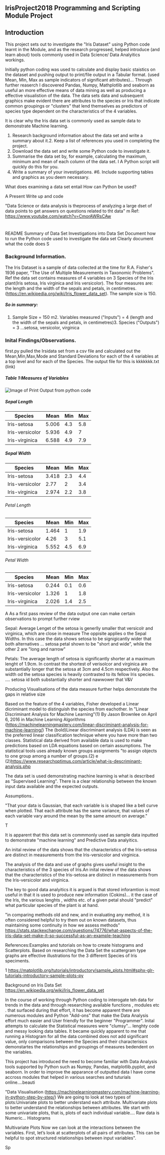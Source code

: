 ## IrisProject2018 Programming and Scripting Module Project

## Introduction
This project sets out to investigate the "Iris Dataset" using Python code learnt in the Module, and as the research progressed, helped introduce (and learn about) tools commonly used in Data Science/ Data Analyitics workings.

Initially python coding was used to calculate and display basic staistics on the dataset and pushing output to print/file output in a Tabular format. (used Mean, Min, Max as sample indicators of significant attributes)...
Through further reaserch I discovered Pandas, Numpy, Mathplotlib and seaborn as useful an more effective means of data mining as well as producing a effective visualistion of the data.
The data sets data and subsequent graphics make evident there are attributes to the species or Iris that indicate common groupings or "clusters" that lend themselves as predictors of species type dependent on the characteristics of the 4 variables.

It is clear why the Iris data set is commonly used as sample data to demonstrate Machine learning.

1. Research background information about the data set and write a summary about it.2. Keep a list of references you used in completing the project.
3. Download the data set and write some Python code to investigate it.
4. Summarise the data set by, for example, calculating the maximum, minimum and mean of each column of the data set.
l  A Python script will quickly do this for you.
5. Write a summary of your investigations. 
#6. Include supporting tables and graphics as you deem necessary.

What does examining a data set entail
How can Python be used?

A Present Write up and code

"Data Science or data analysis is theprocess of analyzing a large dset of data points to get answers on questions related to tht data"
m
Ref: https://www.youtube.com/watch?v=CmorAWRsCAw
#
README
Summary of Data Set
Investigations into Data Set
Document how to run the Python code used to investigate the data set
Clearly document what the code does
S


 ### Background Information.
The Iris Dataset is a sample of data collected at the time for  R.A. Fisher's 1936 paper, "The Use of Multiple Measurements in Taxonomic Problems". Ref the data set contains measures of 4 variables on 3 Species of the Iris plant(Iris setosa, Iris virginica and Iris versicolor). The four measures are: the length and the width of the sepals and petals, in centimetres. (https://en.wikipedia.org/wiki/Iris_flower_data_set). The sample size is 150.

##### So in summary:
1. Sample Size = 150
m2. Variables measured ("Inputs") = 4 (length and the width of the sepals and petals, in centimetres)3. Species ("Outputs") = 3 ...setosa, versicolor, virginica

### Inital Findings/Observations.
first.py  pulled the Irsidata set from a csv file and calculated out the Mean,Min,Max,Mode and Standard Deviations for each of the 4 variables at a top level and for each of the Species. The output file for this is kkkkkkk.txt (link)

##### Table 1:Measures of Variables
![Image of Print Output from python code](SimpleMeasuresr4_Output.PNG)

##### Sepal Length
Species|Mean|Min|Max|
---|---|---|---|
Iris-setosa|	5.006|	4.3	|5.8|
Iris-versicolor|	5.936|	4.9|	7|
Iris-virginica|	6.588|	4.9	|7.9|
##### Sepal Width
Species|Mean|Min|Max|
---|---|---|---|
Iris-setosa|	3.418|	2.3|	4.4
Iris-versicolor|	2.77|	2	|3.4
Iris-virginica	|2.974|	2.2|	3.8

###### Petal Length
Species|Mean|Min|Max|
---|---|---|---|
Iris-setosa|	1.464|	1	|1.9
Iris-versicolor|	4.26	|3	|5.1
Iris-virginica	|5.552|	4.5|	6.9

###### Petal Width
Species|Mean|Min|Max|
---|---|---|---|
Iris-setosa|	0.244|	0.1|	0.6
Iris-versicolor|	1.326|	1	|1.8
Iris-virginica|	2.026	|1.4|	2.5

A As a first pass review of the data output one can make certain observations to prompt further rview

Sepal: Average Lenget of the setosa is generlly smaller that versicolr and virginica, which are close in measure 
The oppisite applies o the Sepal Widths. In this case the data shows setosa to be signigicantly wider that both alternatives
... setosa petal shown to be "short and wide", while the other 2 are "long and narrow"

Petals: The average length of setosa is significantly shorter at a maximum lenght of 1.9cm. In contrast the shortest of verisolcor and virginica are substantially longer that the setosa at 3cm and 4.5cm respectively.
Also the width od the setosa species is heavily contrasted to its fellow Iris species.
.... setosa id both substantially shorter and nawwower that V&V

Producing Visualisations of the data measure further helps demonstate the gaps in relative size

Based on the feature of the 4 variables, Fisher developed a Linear dicriminant model to distinguish the species from eachother.
In "Linear Discriminant Analysis for Machine Learning"(1) By Jason Brownlee on April 6, 2016 in Machine Learning Algorithms (https://machinelearningmastery.com/linear-discriminant-analysis-for-machine-learning/) The (bold)Linear discriminant analysis (LDA) is seen as the preferred linear classification technique where you have more than two classes. Statistical data derived from available data is used to make predictions based on LDA equations based on certain assumptions. The statistical tools uses already known groups assignments "to assign objects to one group among a number of groups.(2)
e
(2)https://www.researchoptimus.com/article/what-is-descriminant-analysis.php

The data set is used demonstrating machine learning is what is described as "Supervised Learning". There is a clear relationship between the known input data available and the expected outputs.

Assumptions..

"That your data is Gaussian, that each variable is is shaped like a bell curve when plotted.
That each attribute has the same variance, that values of each variable vary around the mean by the same amount on average."

T



It is apparent that this data set is commmonly used as sample data inputted to demonstrate "machine learning" and Predictive Data analyitics.

An inital review of the data shows that the characteristics of the Iris-setosa are distinct in measurements from the Iris-versicolor and virginica.


The analysis of the data and use of graphs gives useful insight to the characteristics of the 3 species of Iris.An inital review of the data shows that the characteristics of the Iris-setosa are distinct in measurements from the Iris-versicolor and virginica.

The key to good data analyitics it is argued is that stored inforamtion is most useful in that it is used to produce new information (Cokins)... it the case of the Iris, the various lenghts , widths etc. of a given petal should "predict" what particular species of the plant is at hand.

"in comparing methods old and new, and in evaluating any method, it is often considered helpful to try them out on known datasets, thus maintaining some continuity in how we assess methods"
https://stats.stackexchange.com/questions/74776/what-aspects-of-the-iris-data-set-make-it-so-successful-as-an-example-teaching

References:Examples and tutorials on how to create histograms and Scatterplots. Based on researching the Data Set the scattergram type graphs are effective illustrations for the 3 different Species of Iris speciments.


1 https://matplotlib.org/tutorials/introductory/sample_plots.html#sphx-glr-tutorials-introductory-sample-plots-py

Background on Iris Data Set
https://en.wikipedia.org/wiki/Iris_flower_data_set

In the course of working through Python coding to interogate teh data for trends in the data and through researching available functions , modules etc . that surfaced during that effort, it has become apparent there are numerous modules and Python "Add-ons" that make the Data Analysis effort much easier and User friendly for the beginner "Programmer". Inital attempts to calculate the Statistical measures were "clumsy"... lenghty code and messy looking data tables.
It became quickly apparent to me that running a Histogram for all the data combined does not add significant value, only comparisons between the Species and their characterisics demonstartes the relationships and groupings of measures bedendent on the variables.




This project has introduced the need to become familiar with Data Analysis tools supported by Python such as Numpy, Pandas,
matplotlib.pyplot, and seaborn. In order to improve the apparance of outputted data I have come accross modules that helped in various searches and tuturials online....beauti

"Data Visualisation (https://machinelearningmastery.com/machine-learning-in-python-step-by-step/)
We are going to look at two types of plots:Univariate plots to better understand each attribute.
Multivariate plots to better understand the relationships between attributes.
We start with some univariate plots, that is, plots of each individual variable.... Raw data is Numeric... Histograms
 
 Multivariate Plots
Now we can look at the interactions between the variables.
First, let’s look at scatterplots of all pairs of attributes. This can be helpful to spot structured relationships between input variables".
   
   
   
   
  Sp 
   
